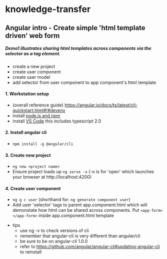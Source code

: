 # knowledge-transfer

## Angular intro - Create simple 'html template driven' web form
##### Demo1 illustrates sharing html templates across components via the selector as a tag element. 

- create a new project
- create user component
- create user model
- add selector from user component to app component's html template

#### 1. Workstation setup
  * (overall reference guide) https://angular.io/docs/ts/latest/cli-quickstart.html#!#devenv
  * install [node.js and npm](https://nodejs.org/en/download/)
  * install [VS Code](https://code.visualstudio.com/) this includes typescript 2.0
#### 2. Install angular cli
  * `npm install -g @angular/cli`
#### 3. Create new project
  * `ng new <project name>`
  * Ensure project loads up `ng serve -o` (-o is for 'open' which launches your browser at http://localhost:4200)
#### 4. Create user component
   * `ng g c user` (shorthand for: `ng generate component user`)
   *  Add user 'selector' tags to parent app.component.html which will demonstate how html can be shared across components. Put `<app-form></app-form>` inside app.component.html template


- tips
   - use ng -v to check versions of cli
   - remember that angular-cli is very different than angular/cli
   - be sure to be on angular-cli 1.0.0
   - refer to https://github.com/angular/angular-cli#updating-angular-cli to reinstall

   